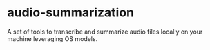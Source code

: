 # audio-summarization
A set of tools to transcribe and summarize audio files locally on your machine leveraging OS models.
